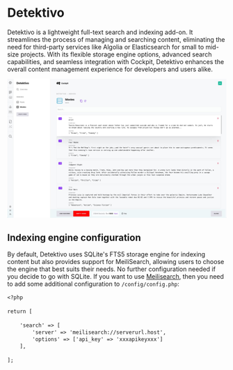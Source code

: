# Detektivo


Detektivo is a lightweight full-text search and indexing add-on. It streamlines the process of managing and searching content, eliminating the need for third-party services like Algolia or Elasticsearch for small to mid-size projects. With its flexible storage engine options, advanced search capabilities, and seamless integration with Cockpit, Detektivo enhances the overall content management experience for developers and users alike.

![Screenshot of an index](./index.jpg)

## Indexing engine configuration

By default, Detektivo uses SQLite's FTS5 storage engine for indexing content but also provides support for MeiliSearch, allowing users to choose the engine that best suits their needs. No further configuration needed if you decide to go with SQLite. If you want to use [Meilisearch](https://www.meilisearch.com/), then you need to add some additional configuration to `/config/config.php`:

```
<?php

return [

    'search' => [
        'server' => 'meilisearch://serverurl.host',
        'options' => ['api_key' => 'xxxapikeyxxx']
    ],

];

```